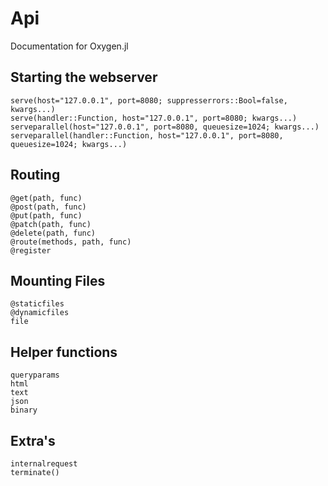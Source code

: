 # Api

Documentation for Oxygen.jl

## Starting the webserver
```@docs 
serve(host="127.0.0.1", port=8080; suppresserrors::Bool=false, kwargs...)
serve(handler::Function, host="127.0.0.1", port=8080; kwargs...)
serveparallel(host="127.0.0.1", port=8080, queuesize=1024; kwargs...)
serveparallel(handler::Function, host="127.0.0.1", port=8080, queuesize=1024; kwargs...)
```

## Routing 

```@docs
@get(path, func)
@post(path, func)
@put(path, func)
@patch(path, func)
@delete(path, func)
@route(methods, path, func)
@register
```

## Mounting Files
```@docs 
@staticfiles
@dynamicfiles
file
```

## Helper functions 
```@docs 
queryparams
html
text
json
binary
```

## Extra's
```@docs 
internalrequest
terminate()
```

